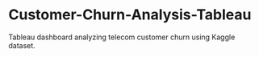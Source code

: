 # Customer-Churn-Analysis-Tableau
Tableau dashboard analyzing telecom customer churn using Kaggle dataset.

